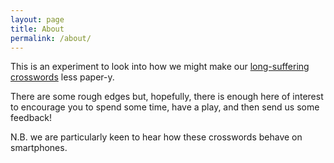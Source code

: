 ```yaml
---
layout: page
title: About
permalink: /about/
---
```


This is an experiment to look into how we might make our <a href="{{ site.original_crosswords_site_url }}">long-suffering crosswords</a> less paper-y.

There are some rough edges but, hopefully, there is enough here of interest to encourage you to spend some time, have a play, and then send us some feedback!

N.B. we are particularly keen to hear how these crosswords behave on smartphones.
